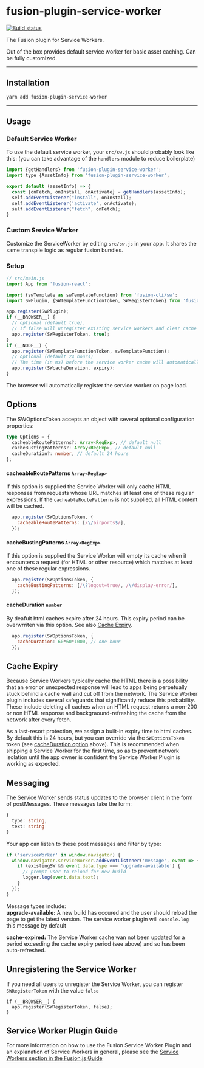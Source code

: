 # fusion-plugin-service-worker

[![Build status](https://badge.buildkite.com/4c8b6bc04b61175d66d26b54b1d88d52e24fecb1b537c54551.svg?branch=master)](https://buildkite.com/uberopensource/fusionjs)

The Fusion plugin for Service Workers.

Out of the box provides default service worker for basic asset caching. Can be fully customized.

---

## Installation

```sh
yarn add fusion-plugin-service-worker
```

---

## Usage

### Default Service Worker

To use the default service worker, your `src/sw.js` should probably look like this:
(you can take advantage of the `handlers` module to reduce boilerplate)

```js
import {getHandlers} from 'fusion-plugin-service-worker';
import type {AssetInfo} from 'fusion-plugin-service-worker';

export default (assetInfo) => {
  const {onFetch, onInstall, onActivate} = getHandlers(assetInfo);
  self.addEventListener("install", onInstall);
  self.addEventListener('activate', onActivate);
  self.addEventListener("fetch", onFetch);
}
```

### Custom Service Worker

Customize the ServiceWorker by editing `src/sw.js` in your app. It shares the same transpile logic as regular fusion bundles.

### Setup

```js
// src/main.js
import App from 'fusion-react';

import {swTemplate as swTemplateFunction} from 'fusion-cli/sw';
import SwPlugin, {SWTemplateFunctionToken, SWRegisterToken} from 'fusion-plugin-service-worker';

app.register(SwPlugin);
if (__BROWSER__) {
  // optional (default true).
  // If false will unregister existing service workers and clear cache
  app.register(SWRegisterToken, true);
}
if (__NODE__) {
  app.register(SWTemplateFunctionToken, swTemplateFunction);
  // optional (default 24 hours)
  // The time (in ms) before the service worker cache will automatically expire
  app.register(SWcacheDuration, expiry);
}
```

The browser will automatically register the service worker on page load.

## Options

The SWOptionsToken accepts an object with several optional configuration properties:

```ts
type Options = {
  cacheableRoutePatterns?: Array<RegExp>, // default null
  cacheBustingPatterns?: Array<RegExp>, // default null
  cacheDuration?: number, // default 24 hours
};
```

#### cacheableRoutePatterns `Array<RegExp>`
If this option is supplied the Service Worker will only cache HTML responses from requests whose URL matches at least one of these regular expressions. If the `cacheableRoutePatterns` is not supplied, all HTML content will be cached.

```js
  app.register(SWOptionsToken, {
    cacheableRoutePatterns: [/\/airports$/],
  });
```

#### cacheBustingPatterns `Array<RegExp>`
If this option is supplied the Service Worker will empty its cache when it encounters a request (for HTML or other resource) which matches at least one of these regular expressions.

```js
  app.register(SWOptionsToken, {
    cacheBustingPatterns: [/\?logout=true/, /\/display-error/],
  });
```

#### cacheDuration `number`
By deafult html caches expire after 24 hours. This expiry period can be overwrriten via this option. See also [Cache Expiry](#Cache).

```js
  app.register(SWOptionsToken, {
    cacheDuration: 60*60*1000, // one hour
  });
```

## Cache Expiry

Because Service Workers typically cache the HTML there is a possibility that an error or unexpected response will lead to apps being perpetually stuck behind a cache wall and cut off from the network. The Service Worker plugin includes several safeguards that significantly reduce this probability. These include deleting all caches when an HTML request returns a non-200 or non HTML response and backgraound-refreshing the cache from the network after every fetch.

As a last-resort protection, we assign a built-in expiry time to html caches. By default this is 24 hours, but you can override via the `SWOptionsToken` token (see [cacheDuration option](#cacheDuration) above). This is recommended when shipping a Service Worker for the first time, so as to prevent network isolation until the app owner is confident the Service Worker Plugin is working as expected.

## Messaging

The Service Worker sends status updates to the browser client in the form of postMessages.
These messages take the form:

```ts
{
  type: string,
  text: string
}
```

Your app can listen to these post messages and filter by type:

```js
if ('serviceWorker' in window.navigator) {
  window.navigator.serviceWorker.addEventListener('message', event => {
    if (existingSW && event.data.type === 'upgrade-available') {
      // prompt user to reload for new build
      logger.log(event.data.text);
    }
  });
}
```

Message types include: \
**upgrade-available:** A new build has occured and the user should reload the page to get the latest version. The service worker plugin will `console.log` this message by default

**cache-expired:** The Service Worker cache wan not been updated for a period exceeding the cache expiry period (see above) and so has been auto-refreshed.


## Unregistering the Service Worker

If you need all users to unregister the Service Worker, you can register `SWRegisterToken` with the value `false`

```
if (__BROWSER__) {
  app.register(SWRegisterToken, false);
}
```

## Service Worker Plugin Guide

For more information on how to use the Fusion Service Worker Plugin and an explanation of Service Workers in general, please see the [Service Workers section in the Fusion.js Guide](https://fusionjs.com/docs/guides/performance/service-workers)
